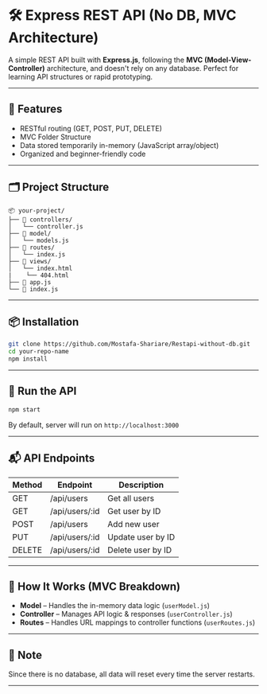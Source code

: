 # 🛠️ Express REST API (No DB, MVC Architecture)

A simple REST API built with **Express.js**, following the **MVC (Model-View-Controller)** architecture, and doesn't rely on any database. Perfect for learning API structures or rapid prototyping.

---

## 🚀 Features

- RESTful routing (GET, POST, PUT, DELETE)
- MVC Folder Structure
- Data stored temporarily in-memory (JavaScript array/object)
- Organized and beginner-friendly code

---

## 🗂️ Project Structure

```
📦 your-project/
├── 📁 controllers/
│   └── controller.js
├── 📁 model/
│   └── models.js
├── 📁 routes/
│   └── index.js
├── 📁 views/
│   └── index.html
|    └── 404.html
├── 📄 app.js
└── 📄 index.js
```

---

## 📦 Installation

```bash
git clone https://github.com/Mostafa-Shariare/Restapi-without-db.git
cd your-repo-name
npm install
```

---

## 🧪 Run the API

```bash
npm start
```

By default, server will run on `http://localhost:3000`

---

## 📬 API Endpoints

| Method | Endpoint       | Description         |
|--------|----------------|---------------------|
| GET    | /api/users     | Get all users       |
| GET    | /api/users/:id | Get user by ID      |
| POST   | /api/users     | Add new user        |
| PUT    | /api/users/:id | Update user by ID   |
| DELETE | /api/users/:id | Delete user by ID   |

---

## 🧠 How It Works (MVC Breakdown)

- **Model** – Handles the in-memory data logic (`userModel.js`)
- **Controller** – Manages API logic & responses (`userController.js`)
- **Routes** – Handles URL mappings to controller functions (`userRoutes.js`)

---

## 📌 Note

Since there is no database, all data will reset every time the server restarts.

---



